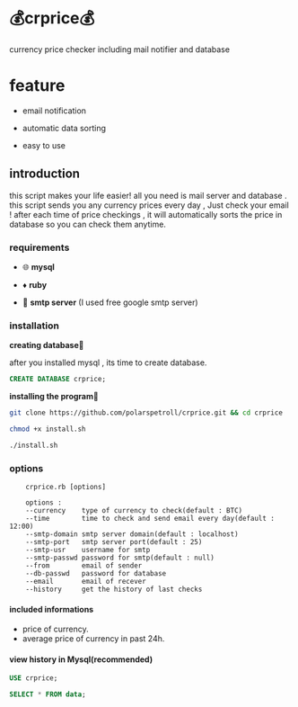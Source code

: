 # :moneybag:crprice:moneybag:

currency price checker including mail notifier and database
# feature
- email notification 

- automatic data sorting

- easy to use
## introduction 
this script makes your life easier! all you need is mail server and database .
this script sends you any currency prices every day , Just check your email ! 
after each time of price checkings , it will automatically sorts the price in database so you can check them anytime.

### requirements

- :globe_with_meridians: **mysql**

- :diamonds: **ruby**

- :email: **smtp server** (I used free google smtp server)

### installation

**creating database**:hammer:

after you installed mysql , its time to create database.

```sql
CREATE DATABASE crprice;
```

**installing the program**:wrench:

```bash
git clone https://github.com/polarspetroll/crprice.git && cd crprice

chmod +x install.sh

./install.sh
```
### options
```
    crprice.rb [options]

    options :
    --currency    type of currency to check(default : BTC)
    --time        time to check and send email every day(default : 12:00)
    --smtp-domain smtp server domain(default : localhost)
    --smtp-port   smtp server port(default : 25)
    --smtp-usr    username for smtp
    --smtp-passwd password for smtp(default : null)
    --from        email of sender
    --db-passwd   password for database
    --email       email of recever
    --history     get the history of last checks
```
#### included informations 

- price of currency. 
- average price of currency in past 24h.

#### view history in Mysql(recommended)

```sql
USE crprice;

SELECT * FROM data;
```
